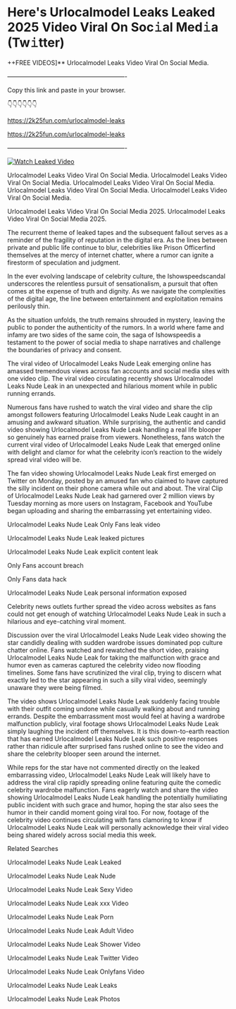 # Here's Urlocalmodel Leaks Leaked 2025 Video Viral On Soc𝚒al Med𝚒a (Tw𝚒tter)

++FREE VIDEOS]** Urlocalmodel Leaks Video Viral On Social Media.

———————————————————-

Copy this link and paste in your browser.

👇👇👇👇👇👇

https://2k25fun.com/urlocalmodel-leaks

https://2k25fun.com/urlocalmodel-leaks

———————————————————-

[![Watch Leaked Video](https://miro.medium.com/v2/resize:fit:828/format:webp/1*cilzJN44JGOrTw9NJCrNHA.gif "Watch Leaked Video")](https://2k25fun.com/urlocalmodel-leaks)

Urlocalmodel Leaks Video Viral On Social Media. Urlocalmodel Leaks Video Viral On Social Media. Urlocalmodel Leaks Video Viral On Social Media. Urlocalmodel Leaks Video Viral On Social Media. Urlocalmodel Leaks Video Viral On Social Media.

Urlocalmodel Leaks Video Viral On Social Media 2025. Urlocalmodel Leaks Video Viral On Social Media 2025.

The recurrent theme of leaked tapes and the subsequent fallout serves as a reminder of the fragility of reputation in the digital era. As the lines between private and public life continue to blur, celebrities like Prison Officerfind themselves at the mercy of internet chatter, where a rumor can ignite a firestorm of speculation and judgment.

In the ever evolving landscape of celebrity culture, the Ishowspeedscandal underscores the relentless pursuit of sensationalism, a pursuit that often comes at the expense of truth and dignity. As we navigate the complexities of the digital age, the line between entertainment and exploitation remains perilously thin.

As the situation unfolds, the truth remains shrouded in mystery, leaving the public to ponder the authenticity of the rumors. In a world where fame and infamy are two sides of the same coin, the saga of Ishowspeedis a testament to the power of social media to shape narratives and challenge the boundaries of privacy and consent.

The viral video of Urlocalmodel Leaks Nude Leak emerging online has amassed tremendous views across fan accounts and social media sites with one video clip. The viral video circulating recently shows Urlocalmodel Leaks Nude Leak in an unexpected and hilarious moment while in public running errands.

Numerous fans have rushed to watch the viral video and share the clip amongst followers featuring Urlocalmodel Leaks Nude Leak caught in an amusing and awkward situation. While surprising, the authentic and candid video showing Urlocalmodel Leaks Nude Leak handling a real life blooper so genuinely has earned praise from viewers. Nonetheless, fans watch the current viral video of Urlocalmodel Leaks Nude Leak that emerged online with delight and clamor for what the celebrity icon’s reaction to the widely spread viral video will be.

The fan video showing Urlocalmodel Leaks Nude Leak first emerged on Twitter on Monday, posted by an amused fan who claimed to have captured the silly incident on their phone camera while out and about. The viral Clip of Urlocalmodel Leaks Nude Leak had garnered over 2 million views by Tuesday morning as more users on Instagram, Facebook and YouTube began uploading and sharing the embarrassing yet entertaining video.

Urlocalmodel Leaks Nude Leak Only Fans leak video

Urlocalmodel Leaks Nude Leak leaked pictures

Urlocalmodel Leaks Nude Leak explicit content leak

Only Fans account breach

Only Fans data hack

Urlocalmodel Leaks Nude Leak personal information exposed

Celebrity news outlets further spread the video across websites as fans could not get enough of watching Urlocalmodel Leaks Nude Leak in such a hilarious and eye-catching viral moment.

Discussion over the viral Urlocalmodel Leaks Nude Leak video showing the star candidly dealing with sudden wardrobe issues dominated pop culture chatter online. Fans watched and rewatched the short video, praising Urlocalmodel Leaks Nude Leak for taking the malfunction with grace and humor even as cameras captured the celebrity video now flooding timelines. Some fans have scrutinized the viral clip, trying to discern what exactly led to the star appearing in such a silly viral video, seemingly unaware they were being filmed.

The video shows Urlocalmodel Leaks Nude Leak suddenly facing trouble with their outfit coming undone while casually walking about and running errands. Despite the embarrassment most would feel at having a wardrobe malfunction publicly, viral footage shows Urlocalmodel Leaks Nude Leak simply laughing the incident off themselves. It is this down-to-earth reaction that has earned Urlocalmodel Leaks Nude Leak such positive responses rather than ridicule after surprised fans rushed online to see the video and share the celebrity blooper seen around the internet.

While reps for the star have not commented directly on the leaked embarrassing video, Urlocalmodel Leaks Nude Leak will likely have to address the viral clip rapidly spreading online featuring quite the comedic celebrity wardrobe malfunction. Fans eagerly watch and share the video showing Urlocalmodel Leaks Nude Leak handling the potentially humiliating public incident with such grace and humor, hoping the star also sees the humor in their candid moment going viral too. For now, footage of the celebrity video continues circulating with fans clamoring to know if Urlocalmodel Leaks Nude Leak will personally acknowledge their viral video being shared widely across social media this week.

Related Searches

Urlocalmodel Leaks Nude Leak Leaked

Urlocalmodel Leaks Nude Leak Nude

Urlocalmodel Leaks Nude Leak Sexy Video

Urlocalmodel Leaks Nude Leak xxx Video

Urlocalmodel Leaks Nude Leak Porn

Urlocalmodel Leaks Nude Leak Adult Video

Urlocalmodel Leaks Nude Leak Shower Video

Urlocalmodel Leaks Nude Leak Twitter Video

Urlocalmodel Leaks Nude Leak Onlyfans Video

Urlocalmodel Leaks Nude Leak Leaks

Urlocalmodel Leaks Nude Leak Photos